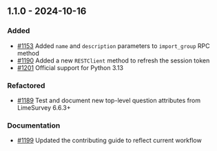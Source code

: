 ## 1.1.0 - 2024-10-16
### Added
- [#1153](https://github.com/edgarrmondragon/citric/issues/1153) Added `name` and `description` parameters to `import_group` RPC method
- [#1190](https://github.com/edgarrmondragon/citric/issues/1190) Added a new `RESTClient` method to refresh the session token
- [#1201](https://github.com/edgarrmondragon/citric/issues/1201) Official support for Python 3.13
### Refactored
- [#1189](https://github.com/edgarrmondragon/citric/issues/1189) Test and document new top-level question attributes from LimeSurvey 6.6.3+
### Documentation
- [#1199](https://github.com/edgarrmondragon/citric/issues/1199) Updated the contributing guide to reflect current workflow